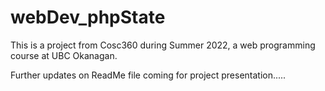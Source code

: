 # webDev_phpState
This is a project from Cosc360 during Summer 2022, a web programming course at UBC Okanagan.

Further updates on ReadMe file coming for project presentation.....
